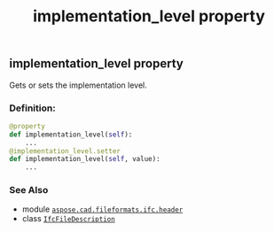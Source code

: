 ﻿---
title: implementation_level property
second_title: Aspose.CAD for Python via .NET API References
description: 
type: docs
weight: 30
url: /aspose.cad.fileformats.ifc.header/ifcfiledescription/implementation_level/
is_root: false
---

## implementation_level property


Gets or sets the implementation level.
### Definition:
```python
@property
def implementation_level(self):
    ...
@implementation_level.setter
def implementation_level(self, value):
    ...
```

### See Also
* module [`aspose.cad.fileformats.ifc.header`](../../)
* class [`IfcFileDescription`](/cad/python-net/aspose.cad.fileformats.ifc.header/ifcfiledescription)
